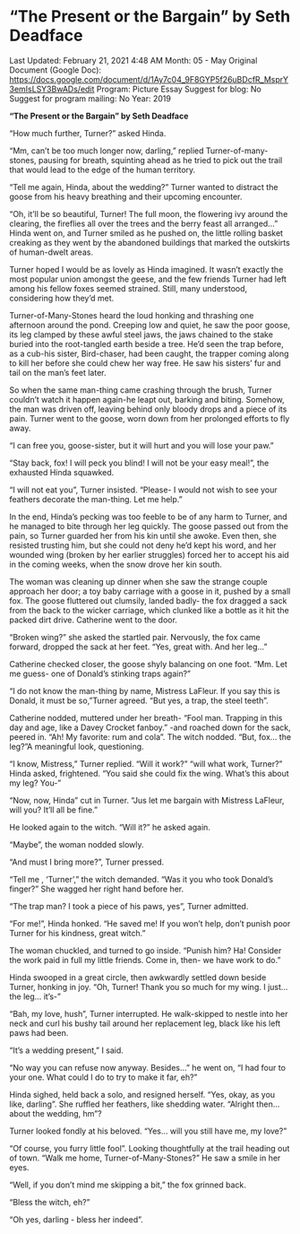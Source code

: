 # “The Present or the Bargain” by Seth Deadface

Last Updated: February 21, 2021 4:48 AM
Month: 05 - May
Original Document (Google Doc): https://docs.google.com/document/d/1Ay7c04_9F8GYP5f26uBDcfR_MsprY3emIsLSY3BwADs/edit
Program: Picture Essay
Suggest for blog: No
Suggest for program mailing: No
Year: 2019

**“The Present or the Bargain” by Seth Deadface**

“How much further, Turner?” asked Hinda.

“Mm, can’t be too much longer now, darling,” replied Turner-of-many-stones, pausing for breath, squinting ahead as he tried to pick out the trail that would lead to the edge of the human territory.

“Tell me again, Hinda, about the wedding?” Turner wanted to distract the goose from his heavy breathing and their upcoming encounter.

“Oh, it’ll be so beautiful, Turner! The full moon, the flowering ivy around the clearing, the fireflies all over the trees and the berry feast all arranged…” Hinda went on, and Turner smiled as he pushed on, the little rolling basket creaking as they went by the abandoned buildings that marked the outskirts of human-dwelt areas.

Turner hoped I would be as lovely as Hinda imagined. It wasn’t exactly the most popular union amongst the geese, and the few friends Turner had left among his fellow foxes seemed strained. Still, many understood, considering how they’d met.

Turner-of-Many-Stones heard the loud honking and thrashing one afternoon around the pond. Creeping low and quiet, he saw the poor goose, its leg clamped by these awful steel jaws, the jaws chained to the stake buried into the root-tangled earth beside a tree. He’d seen the trap before, as a cub-his sister, Bird-chaser, had been caught, the trapper coming along to kill her before she could chew her way free. He saw his sisters’ fur and tail on the man’s feet later.

So when the same man-thing came crashing through the brush, Turner couldn’t watch it happen again-he leapt out, barking and biting. Somehow, the man was driven off, leaving behind only bloody drops and a piece of its pain. Turner went to the goose, worn down from her prolonged efforts to fly away.

“I can free you, goose-sister, but it will hurt and you will lose your paw.”

“Stay back, fox! I will peck you blind! I will not be your easy meal!”, the exhausted Hinda squawked.

“I will not eat you”, Turner insisted. “Please- I would not wish to see your feathers decorate the man-thing. Let me help.”

In the end, Hinda’s pecking was too feeble to be of any harm to Turner, and he managed to bite through her leg quickly. The goose passed out from the pain, so Turner guarded her from his kin until she awoke. Even then, she resisted trusting him, but she could not deny he’d kept his word, and her wounded wing (broken by her earlier struggles) forced her to accept his aid in the coming weeks, when the snow drove her kin south.

The woman was cleaning up dinner when she saw the strange couple approach her door; a toy baby carriage with a goose in it, pushed by a small fox. The goose fluttered out clumsily, landed badly- the fox dragged a sack from the back to the wicker carriage, which clunked like a bottle as it hit the packed dirt drive. Catherine went to the door.

“Broken wing?” she asked the startled pair. Nervously, the fox came forward, dropped the sack at her feet. “Yes, great with. And her leg…”

Catherine checked closer, the goose shyly balancing on one foot. “Mm. Let me guess- one of Donald’s stinking traps again?”

“I do not know the man-thing by name, Mistress LaFleur. If you say this is Donald, it must be so,”Turner agreed. “But yes, a trap, the steel teeth”.

Catherine nodded, muttered under her breath- “Fool man. Trapping in this day and age, like a Davey Crocket fanboy.” -and roached down for the sack, peered in. “Ah! My favorite: rum and cola”. The witch nodded. “But, fox… the leg?”A meaningful look, questioning.

“I know, Mistress,” Turner replied. “Will it work?” “will what work, Turner?” Hinda asked, frightened. “You said she could fix the wing. What’s this about my leg? You-”

“Now, now, Hinda” cut in Turner. “Jus let me bargain with Mistress LaFleur, will you? It’ll all be fine.”

He looked again to the witch. “Will it?” he asked again.

“Maybe”, the woman nodded slowly.

“And must I bring more?”, Turner pressed.

“Tell me , ‘Turner’,” the witch demanded. “Was it you who took Donald’s finger?” She wagged her right hand before her.

“The trap man? I took a piece of his paws, yes”, Turner admitted.

“For me!”, Hinda honked. “He saved me! If you won’t help, don’t punish poor Turner for his kindness, great witch.”

The woman chuckled, and turned to go inside. “Punish him? Ha! Consider the work paid in full my little friends. Come in, then- we have work to do.”

Hinda swooped in a great circle, then awkwardly settled down beside Turner, honking in joy. “Oh, Turner! Thank you so much for my wing. I just… the leg… it’s-”

“Bah, my love, hush”, Turner interrupted. He walk-skipped to nestle into her neck and curl his bushy tail around her replacement leg, black like his left paws had been.

“It’s a wedding present,” I said.

“No way you can refuse now anyway. Besides...” he went on, “I had four to your one. What could I do to try to make it far, eh?”

Hinda sighed, held back a solo, and resigned herself. “Yes, okay, as you like, darling”. She ruffled her feathers, like shedding water. “Alright then… about the wedding, hm”?

Turner looked fondly at his beloved. “Yes… will you still have me, my love?”

“Of course, you furry little fool”. Looking thoughtfully at the trail heading out of town. “Walk me home, Turner-of-Many-Stones?” He saw a smile in her eyes.

“Well, if you don’t mind me skipping a bit,” the fox grinned back.

“Bless the witch, eh?”

“Oh yes, darling - bless her indeed”.